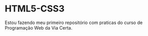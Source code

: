 # HTML5-CSS3
Estou fazendo meu primeiro repositório com praticas do curso de Programação Web da Via Certa.
